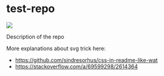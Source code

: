 # test-repo


<a href="https://www.strava.com/athletes/94166049"><img src="badge.svg"></a>

Description of the repo

More explanations about svg trick here:

- https://github.com/sindresorhus/css-in-readme-like-wat
- https://stackoverflow.com/a/69599298/2614364
